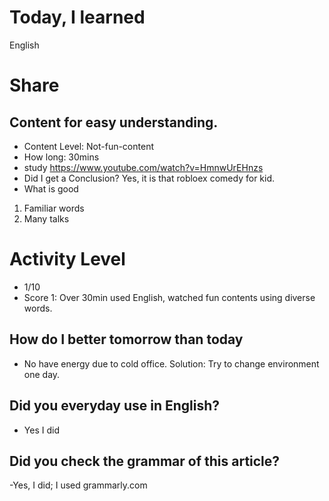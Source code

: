 # Today, I learned 
English

# Share
## Content for easy understanding.
- Content Level: Not-fun-content
- How long: 30mins
- study https://www.youtube.com/watch?v=HmnwUrEHnzs
- Did I get a Conclusion?
  Yes, it is that robloex comedy for kid.
- What is good 
1. Familiar words
2. Many talks

# Activity Level
- 1/10 
- Score 1: Over 30min used English, watched fun contents using diverse words.

## How do I better tomorrow than today
- No have energy due to cold office. 
Solution: Try to change environment one day.

## Did you everyday use in English?
- Yes I did

## Did you check the grammar of this article?
-Yes, I did; I used grammarly.com 
